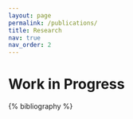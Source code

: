 ```yaml
---
layout: page
permalink: /publications/
title: Research
nav: true
nav_order: 2
---
```


<!-- _pages/publications.md -->

<div class="publications">

<h1>Work in Progress</h1>

{% bibliography %}


</div>
